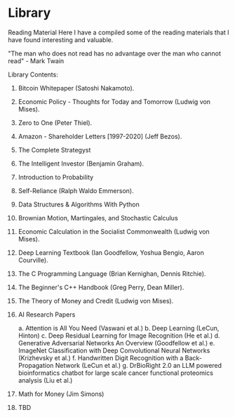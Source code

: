 # Library

Reading Material
Here I have a compiled some of the reading materials that I have found interesting and valuable.

"The man who does not read has no advantage over the man who cannot read" - Mark Twain

Library Contents:

1. Bitcoin Whitepaper (Satoshi Nakamoto).
2. Economic Policy - Thoughts for Today and Tomorrow (Ludwig von Mises).
3. Zero to One (Peter Thiel).
4. Amazon - Shareholder Letters [1997-2020] (Jeff Bezos).
5. The Complete Strategyst
6. The Intelligent Investor (Benjamin Graham).
7. Introduction to Probability
8. Self-Reliance (Ralph Waldo Emmerson).
9. Data Structures & Algorithms With Python
10. Brownian Motion, Martingales, and Stochastic Calculus
11. Economic Calculation in the Socialist Commonwealth (Ludwig von Mises).
12. Deep Learning Textbook (Ian Goodfellow, Yoshua Bengio, Aaron Courville).
13. The C Programming Language (Brian Kernighan, Dennis Ritchie).
14. The Beginner's C++ Handbook (Greg Perry, Dean Miller).
15. The Theory of Money and Credit (Ludwig von Mises).
16. AI Research Papers
    
    a. Attention is All You Need (Vaswani et al.)
    b. Deep Learning (LeCun, Hinton)
    c. Deep Residual Learning for Image Recognition (He et al.)
    d. Generative Adversarial Networks An Overview (Goodfellow et al.)
    e. ImageNet Classification with Deep Convolutional Neural Networks (Krizhevsky et al.)
    f. Handwritten Digit Recognition with a Back-Propagation Network (LeCun et al.)
    g. DrBioRight 2.0 an LLM powered bioinformatics chatbot for large scale cancer functional proteomics analysis (Liu et al.)

18. Math for Money (Jim Simons)
19. TBD
